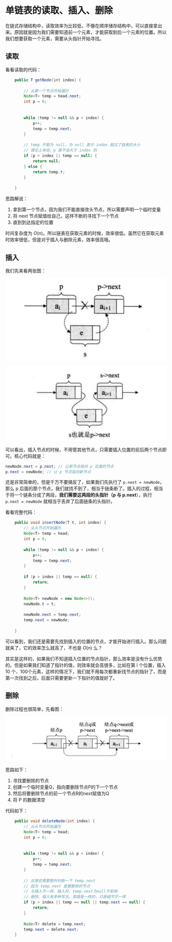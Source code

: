 # 单链表的读取、插入、删除

在链式存储结构中，读取效率为比较低，不像在顺序储存结构中，可以直接拿出来。原因就是因为我们需要知道前一个元素，才能获取到后一个元素的位置。所以我们想要获取一个元素，需要从头指针开始寻找。



## 读取

看看读取的代码：

```java
    public T getNode(int index) {

        // 从第一个节点开始遍历
        Node<T> temp = head.next;
        int p = 0;


        while (temp != null && p < index) {
            p++;
            temp = temp.next;
        }

        // temp 不能为 null，为 null 表示 index 超过了链表的大小
        // 理论上来说，p 是不会大于 index 的
        if (p > index || temp == null) {
            return null;
        } else {
            return temp.t;
        }

    }
```

思路解说：

1. 拿到第一个节点，因为我们不能直接改头节点，所以需要声明一个临时变量
2. 将 next 节点赋值给自己，这样不断的寻找下一个节点
3. 直到到达指定的位置



时间复杂度为 $O(n)$。所以链表在获取元素的时候，效率很低。虽然它在获取元素时效率很低，但是对于插入与删除元素，效率很高哦。



## 插入

我们先来看两张图：

![](https://github.com/aprz512/pic4aprz512/blob/master/Blog/%E7%AE%97%E6%B3%95/%E5%A4%A7%E8%AF%9D%E6%95%B0%E6%8D%AE%E7%BB%93%E6%9E%84/3-8-2.png?raw=true)

![](https://github.com/aprz512/pic4aprz512/blob/master/Blog/%E7%AE%97%E6%B3%95/%E5%A4%A7%E8%AF%9D%E6%95%B0%E6%8D%AE%E7%BB%93%E6%9E%84/3-8-3.png?raw=true)

可以看出，插入节点的时候，不用管其他节点，只需要插入位置的前后两个节点即可。核心代码就是：

```java
newNode.next = p.next; // 让新节点指向 p 后面的节点
p.next = newNode; // 让 p 节点指向新节点
```

还是非常简单的，但是千万不要搞反了，如果我们先执行了 `p.next = newNode`，那么 p 后面的那个节点，我们就找不到了，相当于链条断了。插入的过程，相当于将一个链条分成了两段，**我们需要这两段的头指针（p 与 p.next**），执行 `p.next = newNode` 就相当于丢弃了后面链条的头指针。

看看完整代码：

```java
    public void insertNode(T t, int index) {
        // 从头节点开始遍历
        Node<T> temp = head;
        int p = 0;

        while (temp != null && p < index) {
            p++;
            temp = temp.next;
        }

        if (p > index || temp == null) {
            return;
        }

        Node<T> newNode = new Node<>();
        newNode.t = t;

        newNode.next = temp.next;
        temp.next = newNode;

    }
```

可以看到，我们还是需要先找到插入的位置的节点，才能开始进行插入。那么问题就来了，它的效率怎么就高了，不也是 $O(n)$ 么？

其实是这样的，如果我们不知道插入位置的节点指针，那么效率是没有什么优势的。但是如果我们知道了指针的值，则效率就会高很多，比如在第 i 个位置，插入 10 个、100个元素，这样的情况下，我们就不用每次都重新找节点的指针了，而是第一次找到之后，后面只需要更新一下指针的值就好了。



## 删除

删除过程也很简单，先看图：

![](https://github.com/aprz512/pic4aprz512/blob/master/Blog/%E7%AE%97%E6%B3%95/%E5%A4%A7%E8%AF%9D%E6%95%B0%E6%8D%AE%E7%BB%93%E6%9E%84/3-8-5.png?raw=true)

思路如下：

1. 寻找要删除的节点
2. 创建一个临时变量Q，指向要删除节点P的下一个节点
3. 然后将要删除节点的前一个节点R的next赋值为Q
4. 将 P 的数据清空

代码如下：

```java
    public void deleteNode(int index) {
        // 从头节点开始遍历
        Node<T> temp = head;
        int p = 0;


        while (temp != null && p < index) {
            p++;
            temp = temp.next;
        }

        // 这里还需要额外判断一下 temp.next
        // 因为 temp.next 是要删除的节点
        // 与插入不一样，插入时，temp.next为null不影响
        // 删除、插入有多种写法，思路是一样的，只是细节不一样
        if (p > index || temp == null || temp.next == null) {
            return;
        }

        Node<T> delete = temp.next;
        temp.next = delete.next;
    }
```

